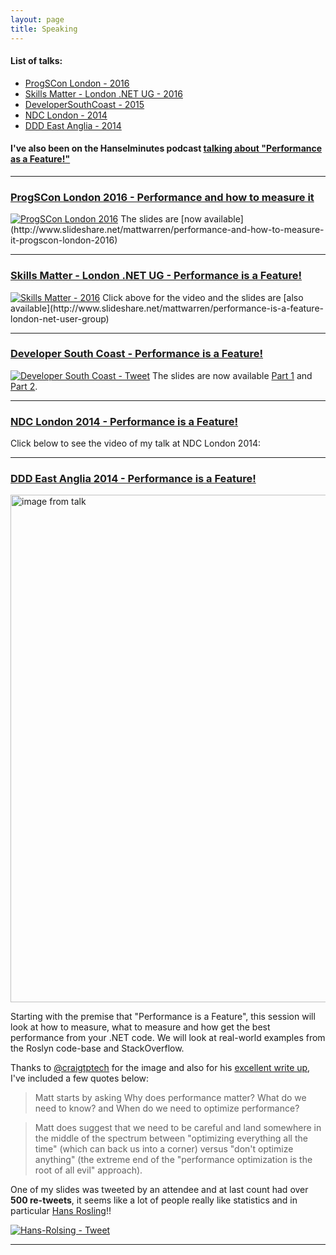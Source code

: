 ```yaml
---
layout: page
title: Speaking
---
```


<h4><strong>List of talks:</strong></h4>

- [ProgSCon London - 2016](#ProgSConLondon2016)
- [Skills Matter - London .NET UG - 2016](#SkillsMatter2016)
- [DeveloperSouthCoast - 2015](#DeveloperSouthCoast)
- [NDC London - 2014](#NDCLondon2014)
- [DDD East Anglia - 2014](#dddEastAnglia2014)

<h4><strong>I've also been on the Hanselminutes podcast  <a href="http://hanselminutes.com/458/performance-as-a-feature-with-matt-warren" target="_blank">talking about "Performance as a Feature!"</a></strong></h4>

<hr />

<h3 id="ProgSConLondon2016"><strong><a href="" target="_blank">ProgSCon London 2016 - Performance and how to measure it</a></strong></h3>
<a href="http://www.progscon.co.uk/talks" target="_blank"><img src="{{ base }}/images/speaking/ProgSConLondon2016.png" alt="ProgSCon London 2016"/></a>
The slides are [now available](http://www.slideshare.net/mattwarren/performance-and-how-to-measure-it-progscon-london-2016)

<hr />

<h3 id="SkillsMatter2016"><strong><a href="https://skillsmatter.com/skillscasts/7809-performance-is-a-feature" target="_blank">Skills Matter - London .NET UG - Performance is a Feature!</a></strong></h3>
<a href="https://skillsmatter.com/skillscasts/7809-performance-is-a-feature" target="_blank"><img src="{{ base }}/images/speaking/Skills Matter - 2016.png" alt="Skills Matter - 2016"/></a>
Click above for the video and the slides are [also available](http://www.slideshare.net/mattwarren/performance-is-a-feature-london-net-user-group)

<hr />

<h3 id="DeveloperSouthCoast"><strong><a href="http://www.meetup.com/DeveloperSouthCoast/events/219892995/" target="_blank">Developer South Coast - Performance is a Feature!</a></strong></h3>
<a href="https://twitter.com/DevSouthCoast/status/611619058509848576/" target="_blank"><img src="{{ base }}/images/speaking/developer-south-coast-tweet.png" alt="Developer South Coast - Tweet"/></a>
The slides are now available <a href="http://www.slideshare.net/mattwarren/performance-is-a-feature-developer-south-coast-part-1" target="_blank">Part 1</a> and <a href="http://www.slideshare.net/mattwarren/performance-is-a-feature-developer-south-coast-part-2" target="_blank">Part 2</a>.

<hr />

<h3 id="NDCLondon2014"><strong><a name="NDCLondon2014" href="http://ndc-london.oktaset.com/p-22875" target="_blank">NDC London 2014 - Performance is a Feature!</a></strong></h3>
Click below to see the video of my talk at NDC London 2014:
<a href="https://vimeo.com/113730777" target="_blank" title="Performance is a Feature! by Matt Warren"><img src="{{ base }}/images/speaking/NDC-Talk-Video-Intro.jpg" alt="" class="aligncenter"></a>

<hr />

<h3 id ="dddEastAnglia2014"><strong><a href="http://dddeastanglia.com/Session/Details/3140" target="_blank">DDD East Anglia 2014 - Performance is a Feature!</a></strong></h3>
<a href="{{ base }}/images/speaking/20140913_120744_lls.jpg" target="_blank"><img src="{{ base }}/images/speaking/20140913_120744_lls.jpg" alt="image from talk" width="570" height="812"/></a>

Starting with the premise that "Performance is a Feature", this session will look at how to measure, what to measure and how get the best performance from your .NET code. We will look at real-world examples from the Roslyn code-base and StackOverflow.

Thanks to <a href="https://twitter.com/craigtptech" target="_blank">@craigtptech</a> for the image and also for his <a href="http://blog.craigtp.co.uk/post/DDD-East-Anglia-2014-Review" target="_blank">excellent write up</a>, I've included a few quotes below:

<blockquote>Matt starts by asking Why does performance matter? What do we need to know? and When do we need to optimize performance?</blockquote>

<blockquote>
  Matt does suggest that we need to be careful and land somewhere in the middle of the spectrum between "optimizing everything all the time" (which can back us into a corner) versus "don't optimize anything" (the extreme end of the "performance optimization is the root of all evil" approach).
</blockquote>

One of my slides was tweeted by an attendee and at last count had over <strong>500 re-tweets</strong>, it seems like a lot of people really like statistics and in particular <a href="http://en.wikipedia.org/wiki/Hans_Rosling" target="_blank">Hans Rosling</a>!!

<a href="https://twitter.com/GoodCoffeeCode/status/510748565992652800" target="_blank"><img src="{{ base }}/images/speaking/Hans-Rolsing-tweet.png" alt="Hans-Rolsing - Tweet"/></a>

<hr />